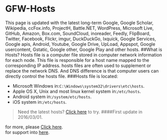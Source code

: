# GFW-Hosts
This page is updated with the latest long-term Google, Google Scholar, Wikipedia, ccFox.info, ProjectH, Battle.NET, WordPress, Microsoft Live, GitHub, Amazon, Box.com, SoundCloud, inoreader, Feedly, FlipBoard, Twitter, Facebook, Flickr, imgur, DuckDuckGo, Ixquick, Google Services, Google apis, Android, Youtube, Google Drive, UpLoad, Appspot, Google usercontent, Gstatic, Google other, Google Play and other hosts.
##What is Hosts?
Hosts file is a computer file stored in computer network information for each node. This file is responsible for a host name mapped to the corresponding IP address. hosts files are often used to supplement or replace the network DNS. And DNS difference is that computer users can directly control the hosts file.
###Hosts file is located:
 * Microsoft Windows in:`C:\Windows\system32\drivers\etc\hosts`.<br>
 * Apple OS X, Unix and most linux kernel system in:`/etc/hosts`.<br>
 * Android system in:`/system/etc/hosts`.<br>
 * iOS system in:`/etc/hosts`.<br>
>Need the latest hosts? [Click here](https://github.com/devsoftcn/GFW-Hosts/latest) to try.
####First update in 2016/03/01.


  for more, please [Click here](http://hosts.devsoft.cn).<br>
  for support into [here](http://support.devsoft.cn).

